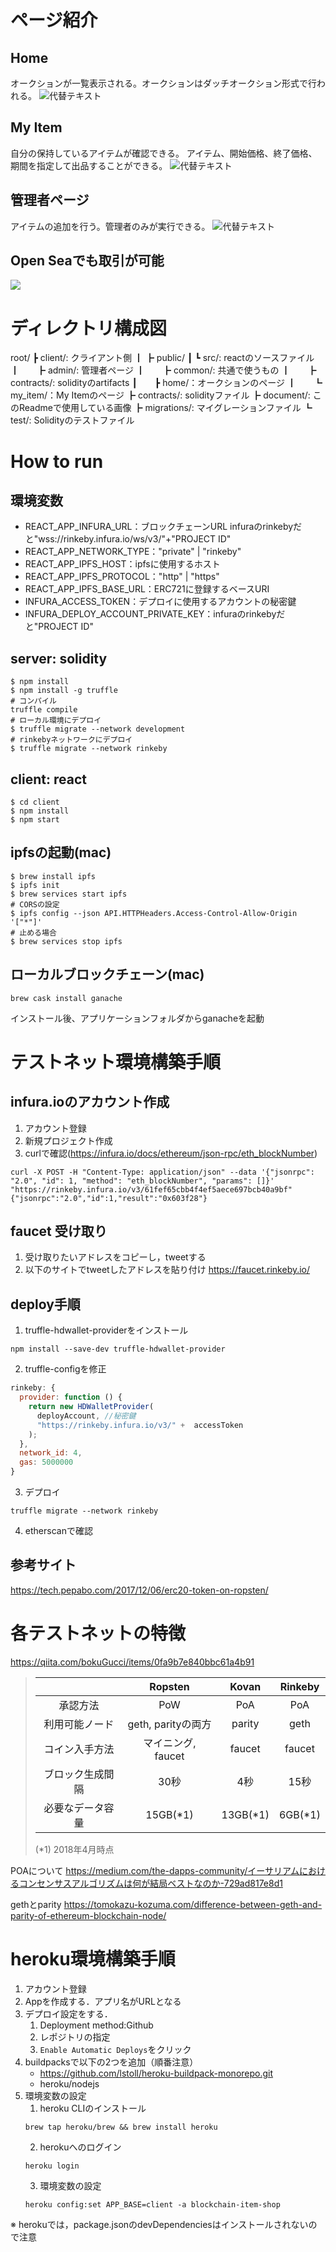 # ページ紹介
## Home
オークションが一覧表示される。オークションはダッチオークション形式で行われる。
![代替テキスト](./document/Home_page.png)

## My Item
自分の保持しているアイテムが確認できる。
アイテム、開始価格、終了価格、期間を指定して出品することができる。
![代替テキスト](./document/My_Item_page.png)

## 管理者ページ
アイテムの追加を行う。管理者のみが実行できる。
![代替テキスト](./document/Admin_page.png)

## Open Seaでも取引が可能
![](./document/opensea.png)

# ディレクトリ構成図
root/
┣ client/: クライアント側
┃ ┣ public/
┃ ┗ src/: reactのソースファイル
┃　　┣ admin/: 管理者ページ
┃　　┣ common/: 共通で使うもの
┃　　┣ contracts/: solidityのartifacts
┃　　┣ home/：オークションのページ
┃　　┗ my_item/：My Itemのページ
┣ contracts/: solidityファイル
┣ document/: このReadmeで使用している画像
┣ migrations/: マイグレーションファイル
┗ test/: Solidityのテストファイル

# How to run
## 環境変数
- REACT_APP_INFURA_URL：ブロックチェーンURL
infuraのrinkebyだと"wss://rinkeby.infura.io/ws/v3/"+"PROJECT ID"
- REACT_APP_NETWORK_TYPE："private" | "rinkeby"
- REACT_APP_IPFS_HOST：ipfsに使用するホスト
- REACT_APP_IPFS_PROTOCOL："http" | "https"
- REACT_APP_IPFS_BASE_URL：ERC721に登録するベースURI
- INFURA_ACCESS_TOKEN：デプロイに使用するアカウントの秘密鍵
- INFURA_DEPLOY_ACCOUNT_PRIVATE_KEY：infuraのrinkebyだと"PROJECT ID"

## server: solidity
```
$ npm install
$ npm install -g truffle
# コンパイル
truffle compile
# ローカル環境にデプロイ
$ truffle migrate --network development
# rinkebyネットワークにデプロイ
$ truffle migrate --network rinkeby
```

## client: react
```
$ cd client
$ npm install
$ npm start
```

## ipfsの起動(mac)
```
$ brew install ipfs
$ ipfs init
$ brew services start ipfs
# CORSの設定
$ ipfs config --json API.HTTPHeaders.Access-Control-Allow-Origin '["*"]'
# 止める場合
$ brew services stop ipfs
```

## ローカルブロックチェーン(mac)
```
brew cask install ganache
```
インストール後、アプリケーションフォルダからganacheを起動

# テストネット環境構築手順
## infura.ioのアカウント作成
1. アカウント登録
2. 新規プロジェクト作成
3. curlで確認(https://infura.io/docs/ethereum/json-rpc/eth_blockNumber)

```
curl -X POST -H "Content-Type: application/json" --data '{"jsonrpc": "2.0", "id": 1, "method": "eth_blockNumber", "params": []}' "https://rinkeby.infura.io/v3/61fef65cbb4f4ef5aece697bcb40a9bf"
{"jsonrpc":"2.0","id":1,"result":"0x603f28"}
```

## faucet 受け取り
1. 受け取りたいアドレスをコピーし，tweetする
2. 以下のサイトでtweetしたアドレスを貼り付け
https://faucet.rinkeby.io/

## deploy手順
1. truffle-hdwallet-providerをインストール
```
npm install --save-dev truffle-hdwallet-provider
```
2. truffle-configを修正
```javascript
rinkeby: {
  provider: function () {
    return new HDWalletProvider(
      deployAccount, //秘密鍵
      "https://rinkeby.infura.io/v3/" +  accessToken
    );
  },
  network_id: 4,
  gas: 5000000
}
```

3. デプロイ
```
truffle migrate --network rinkeby
```

4. etherscanで確認

## 参考サイト
https://tech.pepabo.com/2017/12/06/erc20-token-on-ropsten/

# 各テストネットの特徴
https://qiita.com/bokuGucci/items/0fa9b7e840bbc61a4b91
> ||Ropsten |Kovan |Rinkeby |
> |:-:|:-:|:-:|:-:|
> |承認方法  |PoW |PoA |PoA |
> |利用可能ノード  |geth, parityの両方 |parity |geth |
> |コイン入手方法 | マイニング, faucet |faucet |faucet|
> |ブロック生成間隔 |30秒 |4秒 |15秒 |
> |必要なデータ容量 | 15GB(*1) | 13GB(*1) | 6GB(*1) |
> (*1) 2018年4月時点

POAについて
https://medium.com/the-dapps-community/イーサリアムにおけるコンセンサスアルゴリズムは何が結局ベストなのか-729ad817e8d1

gethとparity
https://tomokazu-kozuma.com/difference-between-geth-and-parity-of-ethereum-blockchain-node/

# heroku環境構築手順
1. アカウント登録
2. Appを作成する．アプリ名がURLとなる
3. デプロイ設定をする．
    1. Deployment method:Github
    2. レポジトリの指定
    3. `Enable Automatic Deploys`をクリック 
4. buildpacksで以下の2つを追加（順番注意）
    - https://github.com/lstoll/heroku-buildpack-monorepo.git
    - heroku/nodejs
5. 環境変数の設定
    1. heroku CLIのインストール
    ```
    brew tap heroku/brew && brew install heroku
    ```
    2. herokuへのログイン
    ```
    heroku login
    ```
    3. 環境変数の設定
    ```
    heroku config:set APP_BASE=client -a blockchain-item-shop
    ```
※ herokuでは，package.jsonのdevDependenciesはインストールされないので注意